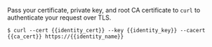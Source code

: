 Pass your certificate, private key, and root CA certificate to `curl` to authenticate your request over TLS.

```shell-session
$ curl --cert {{identity_cert}} --key {{identity_key}} --cacert {{ca_cert}} https://{{identity_name}}
```
